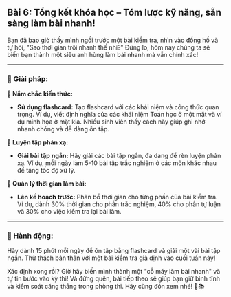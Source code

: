 ## Bài 6: Tổng kết khóa học – Tóm lược kỹ năng, sẵn sàng làm bài nhanh!

Bạn đã bao giờ thấy mình ngồi trước một bài kiểm tra, nhìn vào đồng hồ và tự hỏi, "Sao thời gian trôi nhanh thế nhỉ?" Đừng lo, hôm nay chúng ta sẽ biến bạn thành một siêu anh hùng làm bài nhanh mà vẫn chính xác!

---

### 📌 Giải pháp:

**🔹 Nắm chắc kiến thức:**
- **Sử dụng flashcard:** Tạo flashcard với các khái niệm và công thức quan trọng. Ví dụ, viết định nghĩa của các khái niệm Toán học ở một mặt và ví dụ minh họa ở mặt kia. Nhiều sinh viên thấy cách này giúp ghi nhớ nhanh chóng và dễ dàng ôn tập.

**🔹 Luyện tập phản xạ:**
- **Giải bài tập ngắn:** Hãy giải các bài tập ngắn, đa dạng để rèn luyện phản xạ. Ví dụ, mỗi ngày làm 5-10 bài tập trắc nghiệm ở các môn khác nhau để tăng tốc độ xử lý.

**🔹 Quản lý thời gian làm bài:**
- **Lên kế hoạch trước:** Phân bổ thời gian cho từng phần của bài kiểm tra. Ví dụ, dành 30% thời gian cho phần trắc nghiệm, 40% cho phần tự luận và 30% cho việc kiểm tra lại bài làm.

---

### 🚀 Hành động:

Hãy dành 15 phút mỗi ngày để ôn tập bằng flashcard và giải một vài bài tập ngắn. Thử thách bản thân với một bài kiểm tra giả định vào cuối tuần này!

Xác định xong rồi? Giờ hãy biến mình thành một "cỗ máy làm bài nhanh" và tự tin bước vào kỳ thi! Và đừng quên, bài tiếp theo sẽ giúp bạn giữ bình tĩnh và kiểm soát căng thẳng trong phòng thi. Hãy cùng đón xem nhé! 🎯📚